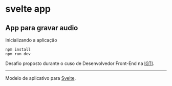 # svelte app

App para gravar audio
---


Inicializando a aplicação
```
npm install
npm run dev
```

Desafio proposto durante o cuso de Desenvolvedor Front-End na [IGTI](https://www.igti.com.br/).

---

Modelo de aplicativo para [Svelte](https://svelte.dev). 



 

